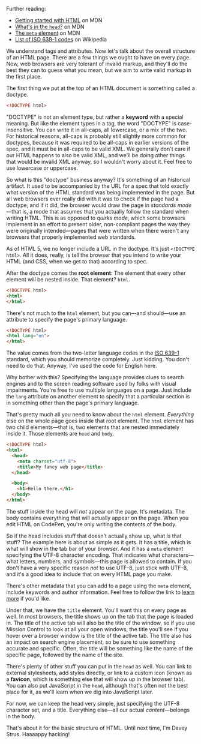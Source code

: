 Further reading:
* [Getting started with HTML](https://developer.mozilla.org/en-US/docs/Learn/HTML/Introduction_to_HTML/Getting_started) on MDN
* [What's in the `head`?](https://developer.mozilla.org/en-US/docs/Learn/HTML/Introduction_to_HTML/The_head_metadata_in_HTML) on MDN
* [The `meta` element](https://developer.mozilla.org/en-US/docs/Web/HTML/Element/meta) on MDN
* [List of ISO 639-1 codes](https://en.wikipedia.org/wiki/List_of_ISO_639-1_codes) on Wikipedia

We understand tags and attributes. Now let's talk about the overall structure of an HTML page. There are a few things we ought to have on every page. Now, web browsers are very tolerant of invalid markup, and they'll do the best they can to guess what you mean, but we aim to write valid markup in the first place.

The first thing we put at the top of an HTML document is something called a doctype.

```html
<!DOCTYPE html>
```

"DOCTYPE" is not an element type, but rather a **keyword** with a special meaning. But like the element types in a tag, the word "DOCTYPE" is case-insensitive. You can write it in all-caps, all lowercase, or a mix of the two. For historical reasons, all-caps is probably still slightly more common for doctypes, because it was required to be all-caps in earlier versions of the spec, and it must be in all-caps to be valid XML. We generally don't care if our HTML happens to also be valid XML, and we'll be doing other things that would be invalid XML anyway, so I wouldn't worry about it. Feel free to use lowercase or uppercase.

So what is this "doctype" business anyway? It's something of an historical artifact. It used to be accompanied by the URL for a spec that told exactly what version of the HTML standard was being implemented in the page. But all web browsers ever really did with it was to check if the page had a doctype, and if it did, the browser would draw the page in _standards mode_—that is, a mode that assumes that you actually follow the standard when writing HTML. This is as opposed to _quirks mode_, which some browsers implement in an effort to present older, non-compliant pages the way they were originally intended—pages that were written when there weren't any browsers that properly implemented web standards.

As of HTML 5, we no longer include a URL in the doctype. It's just `<!DOCTYPE html>`. All it does, really, is tell the browser that you intend to write your HTML (and CSS, when we get to that) according to spec.

After the doctype comes the **root element**: The element that every other element will be nested inside. That element? `html`.

```html
<!DOCTYPE html>
<html>
</html>
```

There's not much to the `html` element, but you can—and should—use an attribute to specify the page's primary language.

```html
<!DOCTYPE html>
<html lang="en">
</html>
```

The value comes from the two-letter language codes in the [ISO 639-1](https://en.wikipedia.org/wiki/List_of_ISO_639-1_codes) standard, which you should memorize completely. Just kidding. You don't need to do that. Anyway, I've used the code for English here.

Why bother with this? Specifying the language provides clues to search engines and to the screen reading software used by folks with visual impairments. You're free to use multiple languages on a page. Just include the `lang` attribute on another element to specify that a particular section is in something other than the page's primary language.

That's pretty much all you need to know about the `html` element. _Everything_ else on the whole page goes inside that root element. The `html` element has two child elements—that is, two elements that are nested immediately inside it. Those elements are `head` and `body`.

```html
<!DOCTYPE html>
<html>
  <head>
    <meta charset="utf-8">
    <title>My fancy web page</title>
  </head>

  <body>
    <h1>Hello there.</h1>
  </body>
</html>
```

The stuff inside the head will _not_ appear on the page. It's metadata. The body contains everything that will actually appear on the page. When you edit HTML on CodePen, you're only writing the contents of the body.

So if the head includes stuff that doesn't actually show up, what _is_ that stuff? The example here is about as simple as it gets. It has a title, which is what will show in the tab bar of your browser. And it has a `meta` element specifying the UTF-8 character encoding. That indicates what characters—what letters, numbers, and symbols—this page is allowed to contain. If you don't have a very specific reason _not_ to use UTF-8, just stick with UTF-8, and it's a good idea to include that on every HTML page you make.

There's other metadata that you can add to a page using the `meta` element, include keywords and author information. Feel free to follow the link to [learn more](https://developer.mozilla.org/en-US/docs/Web/HTML/Element/meta) if you'd like.

Under that, we have the `title` element. You'll want this on every page as well. In most browsers, the title shows up on the tab that the page is loaded in. The title of the active tab will also be the title of the window, so if you use Mission Control to look at all your open windows, the title you'll see if you hover over a browser window is the title of the active tab. The title also has an impact on search engine placement, so be sure to use something accurate and specific. Often, the title will be something like the name of the specific page, followed by the name of the site.

There's plenty of other stuff you can put in the `head` as well. You can link to external stylesheets, add styles directly, or link to a custom icon (known as a **favicon**, which is something else that will show up in the browser tab). You can also put JavaScript in the `head`, although that's often not the best place for it, as we'll learn when we dig into JavaScript later.

For now, we can keep the head very simple, just specifying the UTF-8 character set, and a title. Everything else—all our actual _content_—belongs in the body.

That's about it for the basic structure of HTML. Until next time, I'm Davey Strus. Haaaappy hacking!
